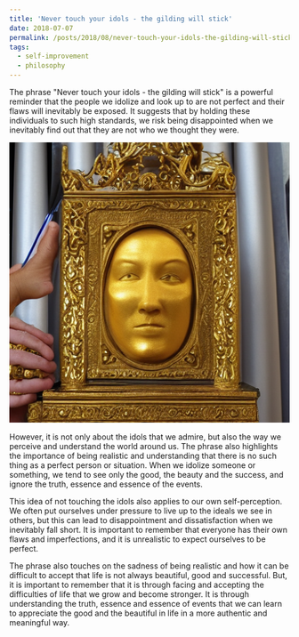 ```yaml
---
title: 'Never touch your idols - the gilding will stick'
date: 2018-07-07
permalink: /posts/2018/08/never-touch-your-idols-the-gilding-will-stick/
tags:
  - self-improvement
  - philosophy
---
```


The phrase "Never touch your idols - the gilding will stick" is a powerful reminder that the people we idolize and look up to are not perfect and their flaws will inevitably be exposed. It suggests that by holding these individuals to such high standards, we risk being disappointed when we inevitably find out that they are not who we thought they were.

<img src='/images/posts/never-touch-your-idols-the-gilding-will-stick.png'>

However, it is not only about the idols that we admire, but also the way we perceive and understand the world around us. The phrase also highlights the importance of being realistic and understanding that there is no such thing as a perfect person or situation. When we idolize someone or something, we tend to see only the good, the beauty and the success, and ignore the truth, essence and essence of the events.

This idea of not touching the idols also applies to our own self-perception. We often put ourselves under pressure to live up to the ideals we see in others, but this can lead to disappointment and dissatisfaction when we inevitably fall short. It is important to remember that everyone has their own flaws and imperfections, and it is unrealistic to expect ourselves to be perfect.

The phrase also touches on the sadness of being realistic and how it can be difficult to accept that life is not always beautiful, good and successful. But, it is important to remember that it is through facing and accepting the difficulties of life that we grow and become stronger. It is through understanding the truth, essence and essence of events that we can learn to appreciate the good and the beautiful in life in a more authentic and meaningful way.

